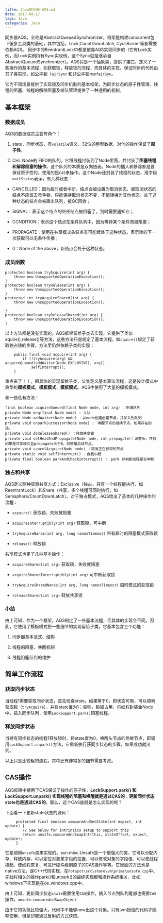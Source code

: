 ```yaml
---
title: Java同步器-AQS.md
date: 2017-08-17
tags: Java
categories: Java
---
```


同步器AQS，全称是AbstractQueuedSynchronizer。框架是构建concurrent包下很多工具类的基础，其中包括，Lock,CountDownLatch, CycliBarrier等都需要依赖AQS。 同步中的ReentrantLock中都是依靠AQS实现同步的（它有Lock实例，而Lock实例持有Sync实现例，这个Sync就是继承自AbstractQueuedSynchronizer）。AQS只是一个抽象类，提供了接口，定义了一些操作的基本流程，如获取锁，释放锁的流程，而具体的实现，保证同步的代码由其子类实现，如公平锁` FairSync` 和非公平锁`NonfairSyn`。

它为不同场景提供了实现锁及同步机制的基本框架，为同步状态的原子性管理、线程的阻塞、线程的解除阻塞及排队管理提供了一种通用的机制。

## 基本框架

### 数据成员

AQS的数据成员主要有两个：

1. state，同步状态，有`volatile`语义。32位的整型数据，对他的操作保证了**原子性**。

2. CHL Node的 FIFO的队列。它将线程封装到了Node里面，并封装了**阻塞线程和解除阻塞的操作**。这个队列的本质是双向链表。Node的插入和移除都是要保证原子性的，使用的是`CAS`来操作。这个Node还封装了线程的状态，用字段`waitStatus`表示，有几种状态：

+ CANCELLED：因为超时或者中断，结点会被设置为取消状态，被取消状态的结点不应该去竞争锁，只能保持取消状态不变，不能转换为其他状态。处于这种状态的结点会被踢出队列，被GC回收； 

+ SIGNAL：表示这个结点的继任结点被阻塞了，到时需要通知它； 

+ CONDITION：表示这个结点在条件队列中，因为等待某个条件而被阻塞； 

+ PROPAGATE：使用在共享模式头结点有可能牌处于这种状态，表示锁的下一次获取可以无条件传播； 

+ 0：None of the above，新结点会处于这种状态。

### 成员函数

```
protected boolean tryAcquire(int arg) {    
    throw new UnsupportedOperationException();    
}    
protected boolean tryRelease(int arg) {    
    throw new UnsupportedOperationException();    
}    
protected int tryAcquireShared(int arg) {    
    throw new UnsupportedOperationException();    
    
}    
protected boolean tryReleaseShared(int arg) {    
    throw new UnsupportedOperationException();    
}  

```
以上方法都是没有实现的，AQS框架留给子类去实现，它提供了类似aquire(),release()等方法，这些方法只是规定了基本流程，如`aquire()`规定了获取独占锁的步骤，方法里仍然依赖子类的实现：
```
    public final void acquire(int arg) {
        if (!tryAcquire(arg) && acquireQueued(addWaiter(Node.EXCLUSIVE), arg))
            selfInterrupt();
    }
```
重点来了！！，把具体的实现留给子类，父类定义基本算法流程，这是设计模式中典型的**模板模式**，**模板模式**，**模板模式**。AQS中使用了大量的模板模式。

和一些私有方法：
```
final boolean acquireQueued(final Node node, int arg) ：申请队列
private Node enq(final Node node) : 入队
private Node addWaiter(Node mode) ：以mode创建创建节点，并加入到队列
private void unparkSuccessor(Node node) ： 唤醒节点的后续节点，如果存在的话。
private void doReleaseShared() ：释放共享锁
private void setHeadAndPropagate(Node node, int propagate)：设置头，并且如果是共享模式且propagate大于0，则唤醒后续节点。
private void cancelAcquire(Node node) ：取消正在获取的节点
private static void selfInterrupt() ：自我中断
private final boolean parkAndCheckInterrupt() ： park 并判断线程是否中断
```

### 独占和共享

AQS定义两种资源共享方式：Exclusive（独占，只有一个线程能执行，如ReentrantLock）和Share（共享，多个线程可同时执行，如Semaphore/CountDownLatch）。对于独占模式，AQS给出了基本的几种操作的流程：

+ `acpuire()` 获取锁，失败就阻塞

+ `acquireInterruptibly(int arg)` 获取锁，可中断

+ `tryAcquireNanos(int arg, long nanosTimeout)` 带有超时的阻塞模式获取锁

+ `release()` 释放锁

共享模式也定了几种基本操作：

+ `acquireShared(int arg)` 获取锁，失败就阻塞

+ `acquireSharedInterruptibly(int arg)` 可中断获取锁

+ `tryAcquireSharedNanos(int arg, long nanosTimeout)` 超时模式的获取锁

+ `releaseShared(int arg)` 释放共享锁

### 小结

由上可知，作为一个框架，AQS制定了一些基本流程，但具体的实现会不同，因此，它使用了模板模式把一些细节的实现留给子类，它基本包含三个功能：

1. 同步器基本范式、结构

2. 线程的阻塞、唤醒机制

3. 线程阻塞队列的维护

## 简单工作流程

### 获取同步状态

当线程1需要获取同步状态，首先检查state，如果等于0，即状态可用，可以顺利获取锁（`tryAcquire`），并将state置为1；否则，锁被占用，将线程封装金Node中，插入同步队列，使用`LockSupport.park()`阻塞线程。

### 释放同步状态

当持有同步状态的线程1释放锁时，将state置为0，唤醒头节点的后继节点，即调用`LockSupport.unpark()`方法，它重新执行获同步状态的步骤，如果成功就出列。

以上只是比较粗的流程，其中还有非常多的细节需要考虑。

## CAS操作

AQS框架中使用了CAS保证了操作的原子性，**LockSupport.park() 和 LockSupport.unpark() 实现线程的阻塞和唤醒就是通过CAS的**；**更新同步状态state也是通过CAS的**。那么，这个CAS底层是怎么实现的呢？

下面看一下更新state状态的源码：
```
     protected final boolean compareAndSetState(int expect, int update) {
        // See below for intrinsics setup to support this
        return unsafe.compareAndSwapInt(this, stateOffset, expect, update);
     }
```
它是调用`unsafe`类来实现的。sun.misc.Unsafe是一个很强大的类，它可以分配内存、释放内存、可以定位对象某字段的位置、可以修改对象的字段值、可以使线程挂起、使线程恢复、可进行硬件级别原子的CAS操作等等。它里面的方法也是native方法，是C++代码实现，在`hotspot\src\share\vm\prims\unsafe.cpp`中。先线程相关的操作park()和unpark()的最终实现都和操作系统相关，比如windows下实现是在os_windows.cpp中。

由上可知，更新同步状态`state`需要使用`CAS`操作，插入节点到队列尾部也需要`CAS`操作，`unsafe.compareAndSwapObject`

由于它的功能比较强大，代码中不能够new出这个对象。只有jvm授信的代码才能够使用，但是却能通过反射的方式获取。
